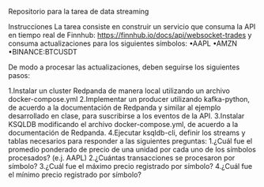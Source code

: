 Repositorio para la tarea de data streaming

Instrucciones 
La tarea consiste en construir un servicio que consuma la API en tiempo real de Finnhub: https://finnhub.io/docs/api/websocket-trades y consuma actualizaciones para los siguientes símbolos: 
•AAPL 
•AMZN 
•BINANCE:BTCUSDT

De modo a procesar las actualizaciones, deben seguirse los siguientes pasos: 

1.Instalar un cluster Redpanda de manera local utilizando un archivo docker-compose.yml 
2.Implementar un producer utilizando kafka-python, de acuerdo a la documentación de Redpanda y similar al ejemplo desarrollado en clase, para suscribirse a los eventos de la API. 
3.Instalar KSQLDB modificando el archivo docker-compose.yml, de acuerdo a la documentación de Redpanda. 
4.Ejecutar ksqldb-cli, definir los streams y tablas necesarios para responder a las siguientes preguntas: 
1.¿Cuál fue el promedio ponderado de precio de una unidad por cada uno de los símbolos procesados? (e.j. AAPL) 
2.¿Cuántas transacciones se procesaron por símbolo? 
3.¿Cuál fue el máximo precio registrado por símbolo? 
4.¿Cuál fue el mínimo precio registrado por símbolo? 
